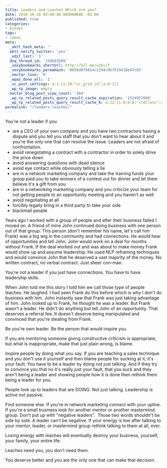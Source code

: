 ```yaml
---
title: Leaders and Leaches Which are you?
date: 2010-10-16 03:00:40.000000000 -05:00
published: true
categories:
- Essays
tags:
- ideas
meta:
  _aktt_hash_meta: ''
  aktt_notify_twitter: 'yes'
  _edit_last: '1'
  dsq_thread_id: '158693509'
  _sexybookmarks_shortUrl: http://b2l.me/azbsjt
  _sexybookmarks_permaHash: '0858d076814c2294c9b7619418e47c65'
  _nectar_love: '0'
  _wpas_done_all: '1'
  _vc_post_settings: a:1:{s:10:"vc_grid_id";a:0:{}}
  _wp_rp_image: empty
  nectar_blog_post_view_count: '164'
  _wp_rp_related_posts_query_result_cache_expiration: '1524957690'
  _wp_rp_related_posts_query_result_cache_6: a:12:{i:0;O:8:"stdClass":2:{s:7:"post_id";s:3:"325";s:5:"score";s:17:"102.6668222625467";}i:1;O:8:"stdClass":2:{s:7:"post_id";s:3:"338";s:5:"score";s:17:"51.84118274121791";}i:2;O:8:"stdClass":2:{s:7:"post_id";s:4:"4433";s:5:"score";s:17:"51.03302069171502";}i:3;O:8:"stdClass":2:{s:7:"post_id";s:3:"327";s:5:"score";s:17:"51.03302069171502";}i:4;O:8:"stdClass":2:{s:7:"post_id";s:4:"1085";s:5:"score";s:17:"49.55515105145015";}i:5;O:8:"stdClass":2:{s:7:"post_id";s:4:"1311";s:5:"score";s:17:"47.33292050899414";}i:6;O:8:"stdClass":2:{s:7:"post_id";s:4:"1176";s:5:"score";s:17:"45.96331609212688";}i:7;O:8:"stdClass":2:{s:7:"post_id";s:4:"1058";s:5:"score";s:17:"45.96331609212688";}i:8;O:8:"stdClass":2:{s:7:"post_id";s:4:"1052";s:5:"score";s:17:"45.96331609212688";}i:9;O:8:"stdClass":2:{s:7:"post_id";s:3:"843";s:5:"score";s:17:"45.96331609212688";}i:10;O:8:"stdClass":2:{s:7:"post_id";s:3:"874";s:5:"score";s:15:"45.155154042624";}i:11;O:8:"stdClass":2:{s:7:"post_id";s:4:"1403";s:5:"score";s:17:"23.81913002272985";}}
permalink: "/leaders-leaches/"
---
```

<p>You're not a leader if you</p>
<ul>
<li>are a CEO of your own company and you have two contractors having a dispute and you tell you staff that you don't want to hear about it and you're the only one that can resolve the issue. Leaders are not afraid of confrontation.</li>
<li>avoid renegotating a contract with a contractor in order to solely drive the price down</li>
<li>avoid answering questions with dead silence</li>
<li>avoid eye contact while obviously telling a lie</li>
<li>are in a network marketing company and take the training funds your group paid you to take winners of a contest out for dinner and let them believe it's a gift from you</li>
<li>are in a networking marketing company and you criticize your team for not getting people to an opportunity meeting and you haven't as well</li>
<li>avoid negotiating at all</li>
<li>forcibly legally bring in a third party to take your side</li>
<li>blackmail people</li>
</ul>
<p>Years ago I worked with a group of people and after their business failed I moved on. A friend of mine John continued doing business with one person out of that group. This person (don't remember his name, let's call him Frank) was a big wig in the community and had connections. He would hear of opportunities and tell John. John would work on a deal for months without Frank. If the deal worked out and was about to make money Frank would show up and assume leadership. He used NLP reframing techniques and would convince John that he deserved a vast majority of the money. No written contract, no verbal contract. Just sheer con-man.</p>
<p>You're not a leader if you just have connections. You have to have leadership skills.</p>
<p>When John told me this story I told him we call those type of people leaches. He laughed. I had seen Frank do this before which is why I don't do business with him. John instantly saw that Frank was just taking advantage of him. John looked up to Frank, he thought he was a leader. But Frank wasn't a leader. He didn't do anything but tell John of an opportunity. That deserves a referral fee. It doesn't deserve being manipulated and convinced that you're stealing from Frank.</p>
<p>Be you're own leader. Be the person that would inspire you.</p>
<p>If you are mentoring someone giving constructive criticism is appropriate, but what is inappropriate, make that just plain wrong, is blame.</p>
<p>Inspire people by doing what you say. If you are teaching a sales technique and you don't use it yourself and then blame people for sucking at it, it's your fault. You have to be a leader by doing not just talking. And if they try to convince you that no it's really just your fault, that you suck and they aren't being a leader and showing people how it is done then rethink them being a leader for you.</p>
<p>People look up to leaders that are DOING. Not just talking. Leadership is active not passive.</p>
<p>Find someone else. If you're in network marketing connect with your upline. If you're a small business look for another mentor or another mastermind group. Don't put up with "negative leaders".  Those two words shouldn't be side by side. A leader can't be negative. If your energy is low after talking to your mentor, leader, or mastermind group rethink talking to them at all, ever.</p>
<p>Losing energy with leaches will eventually destroy your business, yourself, your family, your entire life.</p>
<p>Leaches need you, you don't need them.</p>
<p>You deserve better and you are the only one that can make that decision.</p>
